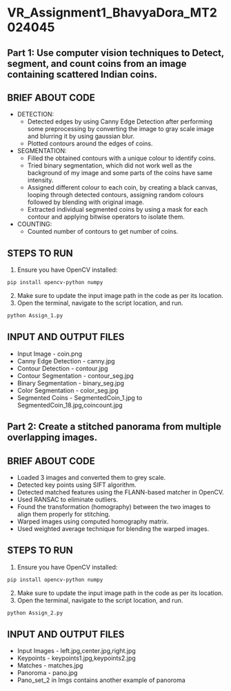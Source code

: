 # VR_Assignment1_BhavyaDora_MT2024045
## Part 1: Use computer vision techniques to Detect, segment, and count coins from an image containing scattered Indian coins.
## BRIEF ABOUT CODE
* DETECTION:
  * Detected edges by using Canny Edge Detection after performing some preprocessing by converting the image to gray scale image and blurring it by using gaussian blur.
  * Plotted contours around the edges of coins.
* SEGMENTATION:
  * Filled the obtained contours with a unique colour to identify coins.
  * Tried binary segmentation, which did not work well as the background of my image and some parts of the coins have same intensity.
  * Assigned different colour to each coin, by creating a black canvas, looping through detected contours, assigning random colours followed by blending with original image.
  * Extracted individual segmented coins by using a mask for each contour and applying bitwise operators to isolate them.
* COUNTING:
  * Counted number of contours to get number of coins.
## STEPS TO RUN
1. Ensure you have OpenCV installed:
  ```sh
  pip install opencv-python numpy
```
2. Make sure to update the input image path in the code as per its location.
3. Open the terminal, navigate to the script location, and run.
  ```sh
  python Assign_1.py
```
## INPUT AND OUTPUT FILES
* Input Image - coin.png
* Canny Edge Detection - canny.jpg
* Contour Detection - contour.jpg
* Contour Segmentation - contour_seg.jpg
* Binary Segmentation - binary_seg.jpg
* Color Segmentation - color_seg.jpg
* Segmented Coins - SegmentedCoin_1.jpg to SegmentedCoin_18.jpg,coincount.jpg

## Part 2: Create a stitched panorama from multiple overlapping images.
## BRIEF ABOUT CODE
* Loaded 3 images and converted them to grey scale.
* Detected key points using SIFT algorithm.
* Detected matched features using the FLANN-based matcher in OpenCV.
* Used RANSAC to eliminate outliers.
* Found the transformation (homography) between the two images to align them properly for stitching.
* Warped images using computed homography matrix.
* Used weighted average technique for blending the warped images.
## STEPS TO RUN
1. Ensure you have OpenCV installed:
  ```sh
  pip install opencv-python numpy
```
2. Make sure to update the input image path in the code as per its location.
3. Open the terminal, navigate to the script location, and run.
  ```sh
  python Assign_2.py
```
## INPUT AND OUTPUT FILES
* Input Images - left.jpg,center.jpg,right.jpg
* Keypoints - keypoints1.jpg,keypoints2.jpg
* Matches - matches.jpg
* Panoroma - pano.jpg
* Pano_set_2 in Imgs contains another example of panoroma
  
